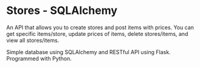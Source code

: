 # Stores - SQLAlchemy

An API that allows you to create stores and post items with prices. You can get specific items/store, update prices of items, delete stores/items, and view all stores/items.

Simple database using SQLAlchemy and RESTful API using Flask. Programmed with Python.
